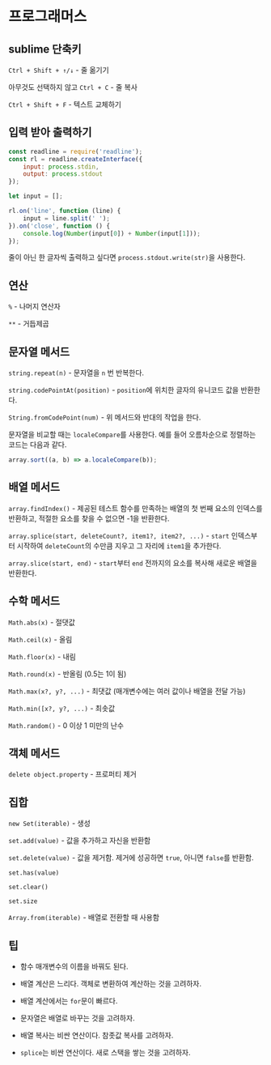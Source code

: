 # 프로그래머스

## sublime 단축키

`Ctrl + Shift + ↑/↓` - 줄 옮기기

아무것도 선택하지 않고 `Ctrl + C` - 줄 복사

`Ctrl + Shift + F` - 텍스트 교체하기

## 입력 받아 출력하기

```js
const readline = require('readline');
const rl = readline.createInterface({
    input: process.stdin,
    output: process.stdout
});

let input = [];

rl.on('line', function (line) {
    input = line.split(' ');
}).on('close', function () {
    console.log(Number(input[0]) + Number(input[1]));
});
```

줄이 아닌 한 글자씩 출력하고 싶다면 `process.stdout.write(str)`을 사용한다.

## 연산

`%` - 나머지 연산자

`**` - 거듭제곱

## 문자열 메서드

`string.repeat(n)` - 문자열을 `n` 번 반복한다.

`string.codePointAt(position)` - `position`에 위치한 글자의 유니코드 값을 반환한다.

`String.fromCodePoint(num)` - 위 메서드와 반대의 작업을 한다.

문자열을 비교할 때는 `localeCompare`를 사용한다. 예를 들어 오름차순으로 정렬하는 코드는 다음과 같다.

```js
array.sort((a, b) => a.localeCompare(b));
```

## 배열 메서드

`array.findIndex()` - 제공된 테스트 함수를 만족하는 배열의 첫 번째 요소의 인덱스를 반환하고, 적절한 요소를 찾을 수 없으면 -1을 반환한다.

`array.splice(start, deleteCount?, item1?, item2?, ...)` - `start` 인덱스부터 시작하여 `deleteCount`의 수만큼 지우고 그 자리에 `item1`을 추가한다.

`array.slice(start, end)` - `start`부터 `end` 전까지의 요소를 복사해 새로운 배열을 반환한다.

## 수학 메서드

`Math.abs(x)` - 절댓값

`Math.ceil(x)` - 올림

`Math.floor(x)` - 내림

`Math.round(x)` - 반올림 (0.5는 1이 됨)

`Math.max(x?, y?, ...)` - 최댓값 (매개변수에는 여러 값이나 배열을 전달 가능)

`Math.min([x?, y?, ...)` - 최솟값

`Math.random()` - 0 이상 1 미만의 난수

## 객체 메서드

`delete object.property` - 프로퍼티 제거

## 집합

`new Set(iterable)` - 생성

`set.add(value)` - 값을 추가하고 자신을 반환함

`set.delete(value)` - 값을 제거함. 제거에 성공하면 `true`, 아니면 `false`를 반환함.

`set.has(value)`

`set.clear()`

`set.size`

`Array.from(iterable)` - 배열로 전환할 때 사용함

## 팁

- 함수 매개변수의 이름을 바꿔도 된다.
- 배열 계산은 느리다. 객체로 변환하여 계산하는 것을 고려하자.
- 배열 계산에서는 `for`문이 빠르다.
- 문자열은 배열로 바꾸는 것을 고려하자.
- 배열 복사는 비싼 연산이다. 참좃값 복사를 고려하자.

- `splice`는 비싼 연산이다. 새로 스택을 쌓는 것을 고려하자.
